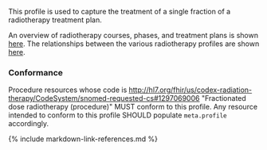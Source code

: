 This profile is used to capture the treatment of a single fraction of a radiotherapy treatment plan.

An overview of radiotherapy courses, phases, and treatment plans is shown [here](overview.html#codex-rt-resource-profiles). The relationships between the various radiotherapy profiles are shown [here](overview.html#relationships-between-profiles).

### Conformance

Procedure resources whose code is http://hl7.org/fhir/us/codex-radiation-therapy/CodeSystem/snomed-requested-cs#1297069006 "Fractionated dose radiotherapy (procedure)" MUST conform to this profile. Any resource intended to conform to this profile SHOULD populate `meta.profile` accordingly.

{% include markdown-link-references.md %}